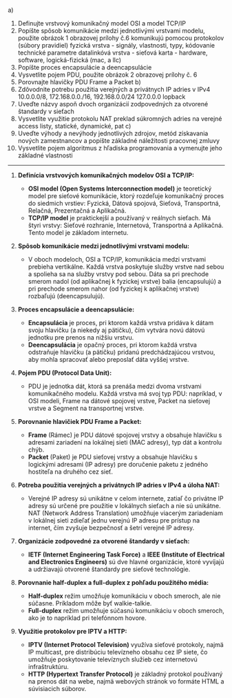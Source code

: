 	
a)
1. Definujte vrstvový komunikačný model OSI a model TCP/IP
2. Popíšte spôsob komunikácie medzi jednotlivými vrstvami modelu, použite obrázok 1 obrazovej prílohy č.6
	komunikujú pomocou protokolov (súbory pravidiel)
	fyzická vrstva - signály, vlastnosti, typy, kódovanie technické parametre
	datalinkóvá vrstva - sieťová karta - hardware, software, logická-fizická (mac, a llc)
1. Popíšte proces encapsulácie a deencapsulácie
2. Vysvetlite pojem PDU, použite obrázok 2 obrazovej prílohy č. 6
3. Porovnajte hlavičky PDU Frame a Packet
b)
1. Zdôvodnite potrebu použitia verejných a privátnych IP adries v IPv4
	10.0.0.0/8, 172.168.0.0./16, 192.168.0.0/24 127.0.0.0 lopback
1. Uveďte názvy aspoň dvoch organizácií zodpovedných za otvorené štandardy v sieťach
2. Vysvetlite využitie protokolu NAT
	preklad súkromných adries na verejné
	access listy, statické, dynamické, pat
c)
1. Uveďte výhody a nevýhody jednotlivých zdrojov, metód získavania nových zamestnancov a popíšte základné náležitosti pracovnej zmluvy
2. Vysvetlite pojem algoritmus z hľadiska programovania a vymenujte jeho základné vlastnosti

---
1. **Definícia vrstvových komunikačných modelov OSI a TCP/IP:**
   - **OSI model (Open Systems Interconnection model)** je teoretický model pre sieťové komunikácie, ktorý rozdeľuje komunikačný proces do siedmich vrstiev: Fyzická, Dátová spojová, Sieťová, Transportná, Relačná, Prezentačná a Aplikačná.
   - **TCP/IP model** je praktickejší a používaný v reálnych sieťach. Má štyri vrstvy: Sieťové rozhranie, Internetová, Transportná a Aplikačná. Tento model je základom internetu.

2. **Spôsob komunikácie medzi jednotlivými vrstvami modelu:**
   - V oboch modeloch, OSI a TCP/IP, komunikácia medzi vrstvami prebieha vertikálne. Každá vrstva poskytuje služby vrstve nad sebou a spolieha sa na služby vrstvy pod sebou. Dáta sa pri prechode smerom nadol (od aplikačnej k fyzickej vrstve) balia (encapsulujú) a pri prechode smerom nahor (od fyzickej k aplikačnej vrstve) rozbaľujú (deencapsulujú).

3. **Proces encapsulácie a deencapsulácie:**
   - **Encapsulácia** je proces, pri ktorom každá vrstva pridáva k dátam svoju hlavičku (a niekedy aj pätičku), čím vytvára novú dátovú jednotku pre prenos na nižšiu vrstvu. 
   - **Deencapsulácia** je opačný proces, pri ktorom každá vrstva odstraňuje hlavičku (a pätičku) pridanú predchádzajúcou vrstvou, aby mohla spracovať alebo preposlať dáta vyššej vrstve.

4. **Pojem PDU (Protocol Data Unit):**
   - PDU je jednotka dát, ktorá sa prenáša medzi dvoma vrstvami komunikačného modelu. Každá vrstva má svoj typ PDU: napríklad, v OSI modeli, Frame na dátové spojovej vrstve, Packet na sieťovej vrstve a Segment na transportnej vrstve.

5. **Porovnanie hlavičiek PDU Frame a Packet:**
   - **Frame** (Rámec) je PDU dátové spojovej vrstvy a obsahuje hlavičku s adresami zariadení na lokálnej sieti (MAC adresy), typ dát a kontrolu chýb.
   - **Packet** (Paket) je PDU sieťovej vrstvy a obsahuje hlavičku s logickými adresami (IP adresy) pre doručenie paketu z jedného hostiteľa na druhého cez sieť.

6. **Potreba použitia verejných a privátnych IP adries v IPv4 a úloha NAT:**
   - Verejné IP adresy sú unikátne v celom internete, zatiaľ čo privátne IP adresy sú určené pre použitie v lokálnych sieťach a nie sú unikátne. NAT (Network Address Translation) umožňuje viacerým zariadeniam v lokálnej sieti zdieľať jednu verejnú IP adresu pre prístup na internet, čím zvyšuje bezpečnosť a šetrí verejné IP adresy.

7. **Organizácie zodpovedné za otvorené štandardy v sieťach:**
   - **IETF (Internet Engineering Task Force)** a **IEEE (Institute of Electrical and Electronics Engineers)** sú dve hlavné organizácie, ktoré vyvíjajú a udržiavajú otvorené štandardy pre sieťové technológie.

8. **Porovnanie half-duplex a full-duplex z pohľadu použitého média:**
   - **Half-duplex** režim umožňuje komunikáciu v oboch smeroch, ale nie súčasne. Príkladom môže byť walkie-talkie.
   - **Full-duplex** režim umožňuje súčasnú komunikáciu v oboch smeroch, ako je to napríklad pri telefónnom hovore.

9. **Využitie protokolov pre IPTV a HTTP:**
   - **IPTV (Internet Protocol Television)** využíva sieťové protokoly, najmä IP multicast, pre distribúciu televízneho obsahu cez IP siete, čo umožňuje poskytovanie televíznych služieb cez internetovú infraštruktúru.
   - **HTTP (Hypertext Transfer Protocol)** je základný protokol používaný na prenos dát na webe, najmä webových stránok vo formáte HTML a súvisiacich súborov.
